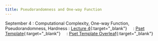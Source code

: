 ```yaml
---
title: Pseudorandomness and One-way Function
---
```


September 4
: Computational Complexity, One-way Function, Pseudorandomness, Hardness
  : [Lecture 4](slides/Lecture4.pptx){:target="_blank"}
  &nbsp; &nbsp; 
  : [Pset Template](psets/CS55500_Pset_Template.zip){:target="_blank"}
  &nbsp; &nbsp; 
  : [Pset Template Overleaf](https://www.overleaf.com/read/tznkpjbfwssm#5d8075){:target="_blank"}